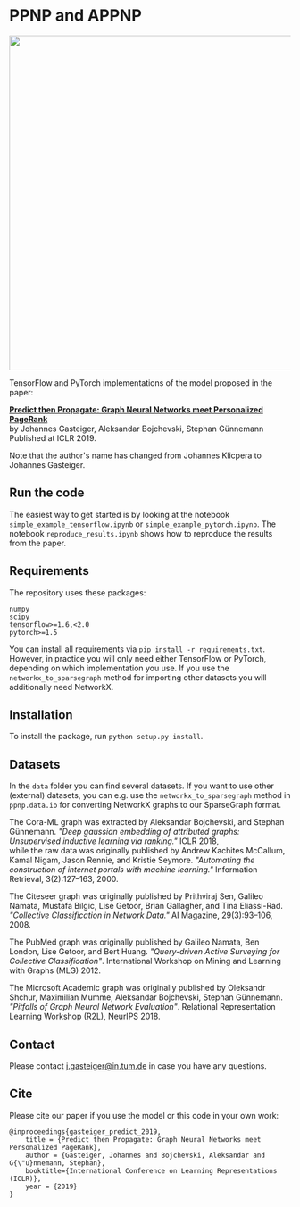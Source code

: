 # PPNP and APPNP

<p align="center">
<img src="https://raw.githubusercontent.com/gasteigerjo/ppnp/master/ppnp_model.svg?sanitize=true" width="600">
</p>

TensorFlow and PyTorch implementations of the model proposed in the paper:

**[Predict then Propagate: Graph Neural Networks meet Personalized PageRank](https://www.cs.cit.tum.de/daml/ppnp/)**   
by Johannes Gasteiger, Aleksandar Bojchevski, Stephan Günnemann   
Published at ICLR 2019.

Note that the author's name has changed from Johannes Klicpera to Johannes Gasteiger.

## Run the code
The easiest way to get started is by looking at the notebook `simple_example_tensorflow.ipynb` or `simple_example_pytorch.ipynb`. The notebook `reproduce_results.ipynb` shows how to reproduce the results from the paper.

## Requirements
The repository uses these packages:

```
numpy
scipy
tensorflow>=1.6,<2.0
pytorch>=1.5
```

You can install all requirements via `pip install -r requirements.txt`.
However, in practice you will only need either TensorFlow or PyTorch, depending on which implementation you use.
If you use the `networkx_to_sparsegraph` method for importing other datasets you will additionally need NetworkX.

## Installation
To install the package, run `python setup.py install`.

## Datasets
In the `data` folder you can find several datasets. If you want to use other (external) datasets, you can e.g. use the `networkx_to_sparsegraph` method in `ppnp.data.io` for converting NetworkX graphs to our SparseGraph format.

The Cora-ML graph was extracted by Aleksandar Bojchevski, and Stephan Günnemann. *"Deep gaussian embedding of attributed graphs: Unsupervised inductive learning via ranking."* ICLR 2018,   
while the raw data was originally published by Andrew Kachites McCallum, Kamal Nigam, Jason Rennie, and Kristie Seymore. *"Automating the construction of internet portals with machine learning."* Information Retrieval, 3(2):127–163, 2000.

The Citeseer graph was originally published by Prithviraj Sen, Galileo Namata, Mustafa Bilgic, Lise Getoor, Brian Gallagher, and Tina Eliassi-Rad.
*"Collective Classification in Network Data."* AI Magazine, 29(3):93–106, 2008.

The PubMed graph was originally published by Galileo Namata, Ben London, Lise Getoor, and Bert Huang. *"Query-driven Active Surveying for Collective Classification"*.  International Workshop on Mining and Learning with Graphs (MLG) 2012.

The Microsoft Academic graph was originally published by Oleksandr Shchur, Maximilian Mumme, Aleksandar Bojchevski, Stephan Günnemann. *"Pitfalls of Graph Neural Network Evaluation"*. Relational Representation Learning Workshop (R2L), NeurIPS 2018.

## Contact
Please contact j.gasteiger@in.tum.de in case you have any questions.

## Cite
Please cite our paper if you use the model or this code in your own work:

```
@inproceedings{gasteiger_predict_2019,
	title = {Predict then Propagate: Graph Neural Networks meet Personalized PageRank},
	author = {Gasteiger, Johannes and Bojchevski, Aleksandar and G{\"u}nnemann, Stephan},
	booktitle={International Conference on Learning Representations (ICLR)},
	year = {2019}
}
```
